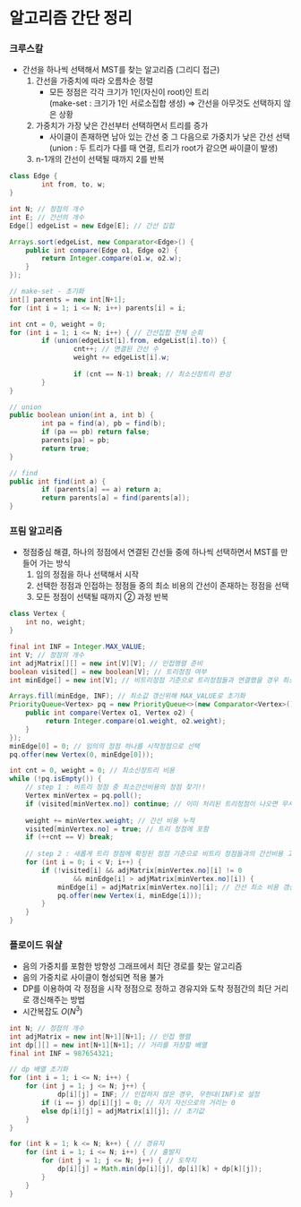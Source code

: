 # 알고리즘 간단 정리
### 크루스칼

- 간선을 하나씩 선택해서 MST를 찾는 알고리즘 (그리디 접근)
    1. 간선을 가중치에 따라 오름차순 정렬
        - 모든 정점은 각각 크기가 1인(자신이 root)인 트리  
        (make-set : 크기가 1인 서로소집합 생성)
        ⇒ 간선을 아무것도 선택하지 않은 상황
    2. 가중치가 가장 낮은 간선부터 선택하면서 트리를 증가
        - 사이클이 존재하면 남아 있는 간선 중 그 다음으로 가중치가 낮은 간선 선택  
        (union : 두 트리가 다를 때 연결, 트리가 root가 같으면 싸이클이 발생)
    3. n-1개의 간선이 선택될 때까지 2를 반복

```java
class Edge {
		int from, to, w;
}

int N; // 정점의 개수
int E; // 간선의 개수
Edge[] edgeList = new Edge[E]; // 간선 집합

Arrays.sort(edgeList, new Comparator<Edge>() {
    public int compare(Edge o1, Edge o2) {
        return Integer.compare(o1.w, o2.w);
    }
});

// make-set - 초기화
int[] parents = new int[N+1];
for (int i = 1; i <= N; i++) parents[i] = i;

int cnt = 0, weight = 0;
for (int i = 1; i <= N; i++) { // 간선집합 전체 순회
		if (union(edgeList[i].from, edgeList[i].to)) {
				cnt++; // 연결된 간선 수
				weight += edgeList[i].w;
				
				if (cnt == N-1) break; // 최소신장트리 완성
		}
}

// union
public boolean union(int a, int b) {
		int pa = find(a), pb = find(b);
		if (pa == pb) return false;
		parents[pa] = pb;
		return true;
}

// find
public int find(int a) {
		if (parents[a] == a) return a;
		return parents[a] = find(parents[a]);
}
```

### 프림 알고리즘

- 정점중심 해결, 하나의 정점에서 연결된 간선들 중에 하나씩 선택하면서 MST를 만들어 가는 방식
    1.  임의 정점을 하나 선택해서 시작
    2.  선택한 정점과 인접하는 정점들 중의 최소 비용의 간선이 존재하는 정점을 선택
    3.  모든 정점이 선택될 때까지 ② 과정 반복

```java
class Vertex {
    int no, weight;
}

final int INF = Integer.MAX_VALUE;
int V; // 정점의 개수
int adjMatrix[][] = new int[V][V]; // 인접행렬 준비
boolean visited[] = new boolean[V]; // 트리정점 여부
int minEdge[] = new int[V]; // 비트리정점 기준으로 트리정점들과 연결했을 경우 최소간선비용

Arrays.fill(minEdge, INF); // 최소값 갱신위해 MAX_VALUE로 초기화
PriorityQueue<Vertex> pq = new PriorityQueue<>(new Comparator<Vertex>() {
    public int compare(Vertex o1, Vertex o2) {
         return Integer.compare(o1.weight, o2.weight);
    }
});
minEdge[0] = 0; // 임의의 정점 하나를 시작정점으로 선택
pq.offer(new Vertex(0, minEdge[0]));

int cnt = 0, weight = 0; // 최소신장트리 비용
while (!pq.isEmpty()) {
    // step 1 : 비트리 정점 중 최소간선비용의 정점 찾기!!
    Vertex minVertex = pq.poll();
    if (visited[minVertex.no]) continue; // 이미 처리된 트리정점이 나오면 무시함
    
    weight += minVertex.weight; // 간선 비용 누적
    visited[minVertex.no] = true; // 트리 정점에 포함
    if (++cnt == V) break;
    
    // step 2 : 새롭게 트리 정점에 확장된 정점 기준으로 비트리 정점들과의 간선비용 고려해 최적 업데이트
    for (int i = 0; i < V; i++) {
        if (!visited[i] && adjMatrix[minVertex.no][i] != 0 
                && minEdge[i] > adjMatrix[minVertex.no][i]) {
            minEdge[i] = adjMatrix[minVertex.no][i]; // 간선 최소 비용 갱신
            pq.offer(new Vertex(i, minEdge[i]));
        }
    }
}
```

### 플로이드 워샬

- 음의 가중치를 포함한 방향성 그래프에서 최단 경로를 찾는 알고리즘
- 음의 가중치로 사이클이 형성되면 적용 불가
- DP를 이용하여 각 정점을 시작 정점으로 정하고 경유지와 도착 정점간의 최단 거리로 갱신해주는 방법
- 시간복잡도 $O(N^3)$

```java
int N; // 정점의 개수
int adjMatrix = new int[N+1][N+1]; // 인접 행렬
int dp[][] = new int[N+1][N+1]; // 거리를 저장할 배열
final int INF = 987654321;

// dp 배열 초기화
for (int i = 1; i <= N; i++) {
    for (int j = 1; j <= N; j++) {
		    dp[i][j] = INF; // 인접하지 않은 경우, 무한대(INF)로 설정
        if (i == j) dp[i][j] = 0; // 자기 자신으로의 거리는 0
        else dp[i][j] = adjMatrix[i][j]; // 초기값
    }
}

for (int k = 1; k <= N; k++) { // 경유지
    for (int i = 1; i <= N; i++) { // 출발지
        for (int j = 1; j <= N; j++) { // 도착지
            dp[i][j] = Math.min(dp[i][j], dp[i][k] + dp[k][j]);
        }
    }
}
```